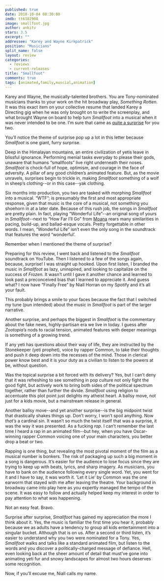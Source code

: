 ```yaml
---
published: true
date: 2018-10-04 08:30:00
imdb: tt6182908
image: smallfoot.jpg
author: ankitv
stars: 3.5
excerpt: ""
addressee: "Karey and Wayne Kirkpatrick"
position: "Musicians"
split_name: false
layout: review
categories: 
  - reviews
  - current-releases
title: "Smallfoot"
comments: true
tags: [animated,family,muscial,animation]
---
```

Karey and Wayne, the musically-talented brothers. You are Tony-nominated musicians thanks to your work on the hit broadway play, _Something Rotten_. It was this exact item on your collective resume that landed Karey a Directing gig when he was only brought on to write the screenplay, and what brought Wayne on board to help turn _Smallfoot_ into a musical when it was never intended to be one. I’m sure that came as [quite a surprise](http://www.animationmagazine.net/features/smallfoot-singing-with-sasquatch-friends/) for you two.

You’ll notice the theme of surprise pop up a lot in this letter because _Smallfoot_ is one giant, furry surprise.

Deep in the Himalayan mountains, an entire civilization of yetis leave in blissful ignorance. Performing menial tasks everyday to please their gods, unaware that humans “smallfoots” live right underneath their noses. _Smallfoot_ is chock-full of hope, optimism, and courage in the face of adversity. A pillar of any good children’s animated feature. But, as the movie unravels, surprises begin to trickle in, making _Smallfoot_ something of a wolf in sheep’s clothing--or in this case--yak clothing.

Six months into production, you two are tasked with morphing _Smallfoot_ into a musical. “WTF”; is presumably the first and most appropriate response, given that music is the core of a musical, not something you shoehorn in at a later date. Because of this rush job, the songs in _Smallfoot_ are pretty plain. In fact, playing “Wonderful Life”--an original song of yours in _Smallfoot_--next to “How Far I’ll Go” from [Moana](http://www.dearcastandcrew.com/content/2016/12/1/moana.html) rears many similarities in pacing, build-up, and ballad-esque vocals. Pretty forgettable in other words. I mean, “Wonderful Life” isn’t even the only song in the soundtrack that features the word “wonderful’.

Remember when I mentioned the theme of surprise?

Preparing for this review, I went back and listened to the _Smallfoot_ soundtrack on YouTube. Then I listened to a few of the songs again, because, surprise! I was straight up hooked. Upon first listen, I branded the music in _Smallfoot_ as lazy, uninspired, and looking to capitalize on the success of _Frozen._ It wasn’t until I gave it another chance and learned to look past a preconceived bias that I learned to appreciate it. And guess what? I now have “Finally Free” by Niall Horran on my Spotify and it’s all your fault.

This probably brings a smile to your faces because the fact that I switched my tune (pun intended) about the music in _Smallfoot_ is part of the larger narrative.

Another surprise, and perhaps the biggest in _Smallfoot_ is the commentary about the fake news, highly-partisan era we live in today. I guess after _Zootopia’s_ nods to racial tension, animated features with deeper meanings is something of a growing trend.

If any yeti has questions about their way of life, they are instructed by the Stonekeeper (yeti prophet), voice by rapper Common, to take their thoughts and push it deep down into the recesses of the mind. Those in clerical power know best and it is your duty as a civilian to listen to the powers at be, without question.

Was the topical surprise a bit forced with its delivery? Yes, but I can’t deny that it was refreshing to see something in pop culture not only fight the good fight, but actively work to bring both sides of the political spectrum together, rather than further the divide. _Smallfoot_ using religion to accentuate this plot point just delights my atheist heart. A ballsy move, not just for a kids movie, but a mainstream release in general.

Another ballsy move--and yet another surprise--is the big midpoint twist that drastically shakes things up. Don’t worry, I won’t spoil anything. Now _that’s_ a cardinal sin. It wasn’t so much the twist itself that was a surprise, it was the way it was presented. As a fucking _rap_. I can’t remember the last time I heard a rap in an animated film--but hey, when you have Oscar-winning rapper Common voicing one of your main characters, you better drop a beat or two.

Rapping is one thing, but revealing the most pivotal moment of the film as a musical number is bonkers. The risk of packaging up such a big moment in a song is dangerous. It’s easier for the audience to lose focus since they are trying to keep up with beats, lyrics, and sharp imagery. As musicians, you have to bank on the audience following every single word. Yet, you went for it and I have to say, it was worth it. ’Let it Lie’ by Common was the one earworm that stayed with me after leaving the theatre. Your background in broadway came into play here as you expertly managed the tempo of the scene. It was easy to follow and actually helped keep my interest in order to pay attention to what was happening.

Not an easy feat. Bravo.

Surprise after surprise, _Smallfoot_ has gained my appreciation the more I think about it. Yes, the music is familiar the first time you hear it, probably because we as adults have a tendency to group all kids entertainment into a singular bucket. Although that is on us. After a second or third listen, it’s easier to understand why you two were nominated for a Tony. Yes, _Smallfoot_ walks and talks like a standard animated film, but listen to the words and you discover a politically-charged message of defiance. Hell, even looking back at the sheer amount of detail that must’ve gone into animating yeti fur and snowy landscapes for almost two hours deserves some recognition.

Now, if you’ll excuse me, Niall calls my name.